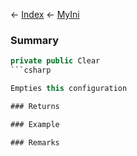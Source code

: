 ← [Index](Api-Index) ← [MyIni](VRage.Game.ModAPI.Ingame.Utilities.MyIni)

### Summary

```csharp
private public Clear
```csharp

Empties this configuration

### Returns

### Example

### Remarks

